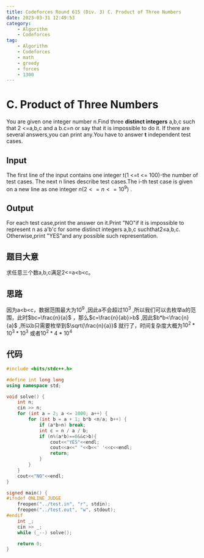 ```yaml
---
title: Codeforces Round 615 (Div. 3) C. Product of Three Numbers
date: 2023-03-31 12:49:53
category: 
    - Algorithm
    - Codeforces
tag:
    - Algorithm
    - Codeforces
    - math
    - greedy
    - forces
    - 1300
---
```


# C. Product of Three Numbers

You are given one integer number n.Find three **distinct integers** a,b,c such that 2 <=a,b,c and a b.c=n or say that it is impossible to do it.
If there are several answers,you can print any.You have to answer **t** independent test cases.

## Input

The first line of the input contains one integer t(1 <=t <= 100)-the number of test cases.
The next n lines describe test cases.The i-th test case is given on a new line as one integer $n(2<=n<=10^9)$ .

## Output

For each test case,print the answer on it.Print "NO"if it is impossible to represent n as a'b'c for some distinct integers a,b,c suchthat2≤a,b,c.
Otherwise,print "YES"and any possible such representation.



## 题目大意

求任意三个数a,b,c满足2<=a<b<c。



## 思路

因为a<b<c，数据范围最大为$10^9$ ,因此a不会超过$10^3$ ,所以我们可以去枚举a的范围，此时$bc=\frac{n}{a}$ ，那么$c=\frac{n}{ab}>b$ ,因此$b*b<\frac{n}{a}$ ,所以b只需要枚举到$\sqrt{\frac{n}{a}}$ 就行了，时间复杂度大概为$10^2*10^3*10^3$ 或者$10^2*4*10^4$ 



## 代码

```cpp
#include <bits/stdc++.h>

#define int long long
using namespace std;

void solve() {
    int n;
    cin >> n;
    for (int a = 2; a <= 1000; a++) {
        for (int b = a + 1; b*b <n/a; b++) {
            if (a*b>n) break;
            int c = n / a / b;
            if (n%(a*b)==0&&c>b){
                cout<<"YES"<<endl;
                cout<<a<<" "<<b<<' '<<c<<endl;
                return;
            }
        }
    }
    cout<<"NO"<<endl;
}

signed main() {
#ifndef ONLINE_JUDGE
    freopen("../test.in", "r", stdin);
    freopen("../test.out", "w", stdout);
#endif
    int _;
    cin >> _;
    while (_--) solve();

    return 0;
}
```

